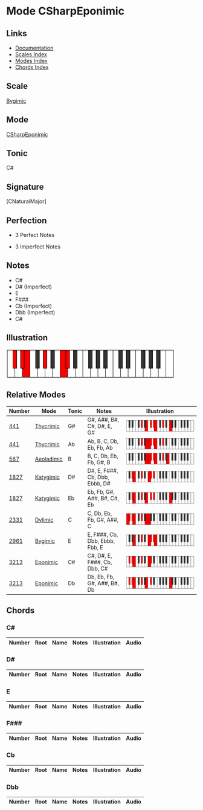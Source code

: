 # Mode CSharpEponimic

## Links

- [Documentation](index.md)
- [Scales Index](Scales.md)
- [Modes Index](Modes.md)
- [Chords Index](Chords.md)

## Scale

[Bygimic](ScaleBygimic.md)

## Mode

[CSharpEponimic](ModeCSharpEponimic.md)

## Tonic

C#

## Signature

[CNaturalMajor]

## Perfection

 - 3 Perfect Notes

 - 3 Imperfect Notes

## Notes

- C#
- D# (Imperfect)
- E
- F###
- Cb (Imperfect)
- Dbb (Imperfect)
- C#

## Illustration

![CSharpEponimic](ModeCSharpEponimic.png)

## Relative Modes

| Number | Mode | Tonic | Notes | Illustration |
|--------|------|-------|-------|--------------|
| [441](https://ianring.com/musictheory/scales/441) | [Thycrimic](ModeThycrimic.md) | G# | G#, A##, B#, C#, D#, E, G# | ![GSharpThycrimic](ModeGSharpThycrimic.png) |
| [441](https://ianring.com/musictheory/scales/441) | [Thycrimic](ModeThycrimic.md) | Ab | Ab, B, C, Db, Eb, Fb, Ab | ![AFlatThycrimic](ModeAFlatThycrimic.png) |
| [567](https://ianring.com/musictheory/scales/567) | [Aeoladimic](ModeAeoladimic.md) | B | B, C, Db, Eb, Fb, G#, B | ![BNaturalAeoladimic](ModeBNaturalAeoladimic.png) |
| [1827](https://ianring.com/musictheory/scales/1827) | [Katygimic](ModeKatygimic.md) | D# | D#, E, F###, Cb, Dbb, Ebbb, D# | ![DSharpKatygimic](ModeDSharpKatygimic.png) |
| [1827](https://ianring.com/musictheory/scales/1827) | [Katygimic](ModeKatygimic.md) | Eb | Eb, Fb, G#, A##, B#, C#, Eb | ![EFlatKatygimic](ModeEFlatKatygimic.png) |
| [2331](https://ianring.com/musictheory/scales/2331) | [Dylimic](ModeDylimic.md) | C | C, Db, Eb, Fb, G#, A##, C | ![CNaturalDylimic](ModeCNaturalDylimic.png) |
| [2961](https://ianring.com/musictheory/scales/2961) | [Bygimic](ModeBygimic.md) | E | E, F###, Cb, Dbb, Ebbb, Fbb, E | ![ENaturalBygimic](ModeENaturalBygimic.png) |
| [3213](https://ianring.com/musictheory/scales/3213) | [Eponimic](ModeEponimic.md) | C# | C#, D#, E, F###, Cb, Dbb, C# | ![CSharpEponimic](ModeCSharpEponimic.png) |
| [3213](https://ianring.com/musictheory/scales/3213) | [Eponimic](ModeEponimic.md) | Db | Db, Eb, Fb, G#, A##, B#, Db | ![DFlatEponimic](ModeDFlatEponimic.png) |

## Chords

### C#

| Number | Root | Name | Notes | Illustration | Audio |
|--------|------|------|-------|--------------|-------|

### D#

| Number | Root | Name | Notes | Illustration | Audio |
|--------|------|------|-------|--------------|-------|

### E

| Number | Root | Name | Notes | Illustration | Audio |
|--------|------|------|-------|--------------|-------|

### F###

| Number | Root | Name | Notes | Illustration | Audio |
|--------|------|------|-------|--------------|-------|

### Cb

| Number | Root | Name | Notes | Illustration | Audio |
|--------|------|------|-------|--------------|-------|

### Dbb

| Number | Root | Name | Notes | Illustration | Audio |
|--------|------|------|-------|--------------|-------|

